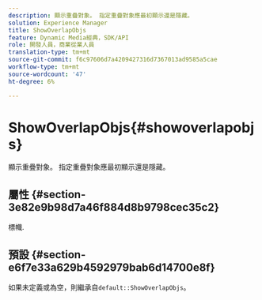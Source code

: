 ```yaml
---
description: 顯示重疊對象。 指定重疊對象應最初顯示還是隱藏。
solution: Experience Manager
title: ShowOverlapObjs
feature: Dynamic Media經典，SDK/API
role: 開發人員，商業從業人員
translation-type: tm+mt
source-git-commit: f6c97606d7a4209427316d7367013ad9585a5cae
workflow-type: tm+mt
source-wordcount: '47'
ht-degree: 6%

---
```



# ShowOverlapObjs{#showoverlapobjs}

顯示重疊對象。 指定重疊對象應最初顯示還是隱藏。

## 屬性 {#section-3e82e9b98d7a46f884d8b9798cec35c2}

標幟.

## 預設 {#section-e6f7e33a629b4592979bab6d14700e8f}

如果未定義或為空，則繼承自`default::ShowOverlapObjs`。
